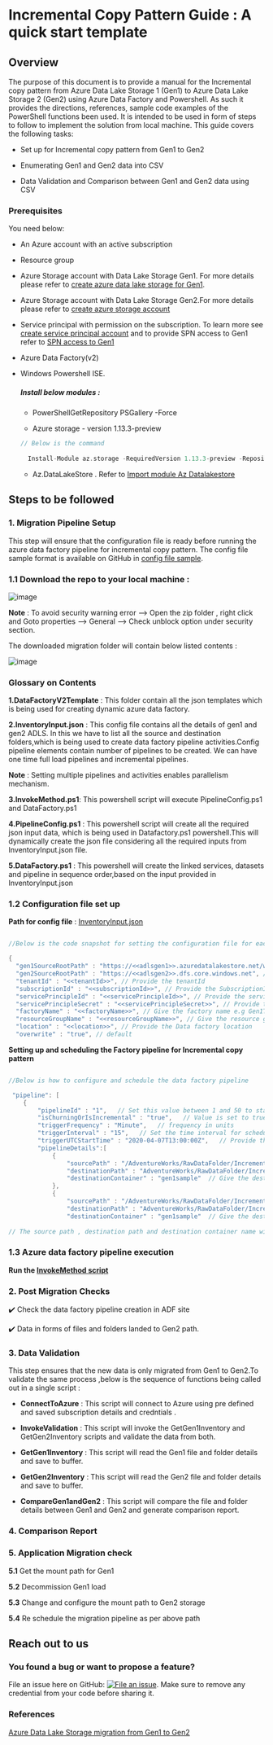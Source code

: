 # Incremental Copy Pattern Guide : A quick start template

## Overview
The purpose of this document is to provide a manual for the Incremental copy pattern from Azure Data Lake Storage 1 (Gen1) to Azure Data Lake Storage 2 (Gen2) using Azure Data Factory and Powershell. As such it provides the directions, references, sample code examples of the PowerShell functions been used. It is intended to be used in form of steps to follow to implement the solution from local machine.
This guide covers the following tasks:

   * Set up for Incremental copy pattern from Gen1 to Gen2 

   * Enumerating Gen1 and Gen2 data into CSV

   * Data Validation and Comparison between Gen1 and Gen2 data using CSV

### Prerequisites 
You need below:

* An Azure account with an active subscription 

* Resource group 

* Azure Storage account with Data Lake Storage Gen1. For more details please refer to [create azure data lake storage for Gen1](https://docs.microsoft.com/en-us/azure/data-lake-store/data-lake-store-get-started-portal).

 * Azure Storage account with Data Lake Storage Gen2.For more details please refer to [create azure storage account](https://docs.microsoft.com/en-us/azure/storage/common/storage-account-create?tabs=azure-portal) 

* Service principal with permission on the subscription. To learn more see [create service principal account](https://docs.microsoft.com/en-us/azure/active-directory/develop/howto-create-service-principal-portal) and to provide SPN access to Gen1 refer to [SPN access to Gen1](https://docs.microsoft.com/en-us/azure/data-lake-store/data-lake-store-service-to-service-authenticate-using-active-directory)

* Azure Data Factory(v2) 

* Windows Powershell ISE.

   ##### Install below modules :
   
   * PowerShellGetRepository PSGallery -Force 

   * Azure storage - version 1.13.3-preview 
   
    ```scala
    // Below is the command   
       
      Install-Module az.storage -RequiredVersion 1.13.3-preview -Repository PSGallery -AllowClobber -AllowPrerelease -Force
   
   ```
    * Az.DataLakeStore . Refer to [Import module Az Datalakestore](https://docs.microsoft.com/en-us/powershell/module/az.datalakestore/import-azdatalakestoreitem?view=azps-3.7.0)

## Steps to be followed

### 1. Migration Pipeline Setup
This step will ensure that the configuration file is ready before running the azure data factory pipeline for incremental copy pattern. 
The config file sample format is available on GitHub in [config file sample](https://github.com/rukmani-msft/adlsgen1togen2migrationsamples/tree/develop/Src/Migration/).

### 1.1 Download the repo to your local machine :
![image](https://user-images.githubusercontent.com/62353482/78593702-e4f54f80-77fb-11ea-8bfb-2ecc8e8ed757.png) 

 **Note** : To avoid security warning error --> Open the zip folder , right click and Goto properties --> General --> Check unblock option under security section.

The downloaded migration folder will contain below listed contents :

![image](https://user-images.githubusercontent.com/62351942/78715961-02491d00-78d3-11ea-89e5-5132cf49898d.png)

### Glossary on Contents 

**1.DataFactoryV2Template** : This folder contain all the json templates which is being used for creating dynamic azure data factory.

**2.InventoryInput.json** : This config file contains all the details of gen1 and gen2 ADLS. In this we have to list all the source and destination folders,which is being used to create data factory pipeline activities.Config pipeline elements contain number of pipelines to be created. We can have one time full load pipelines and incremental pipelines.

**Note** : Setting multiple pipelines and activities enables parallelism mechanism.

**3.InvokeMethod.ps1**: This powershell script will execute PipelineConfig.ps1 and DataFactory.ps1

**4.PipelineConfig.ps1** : This powershell script will create all the required json input data, which is being used in Datafactory.ps1 powershell.This will dynamically create the json file considering all the required inputs from InventoryInput.json file.

**5.DataFactory.ps1** : This powershell will create the linked services, datasets and pipeline in sequence order,based on the input provided in InventoryInput.json

### 1.2 Configuration file set up 

**Path for config file** : [InventoryInput.json](https://github.com/rukmani-msft/adlsgen1togen2migrationsamples/blob/develop/Src/Migration/InventoryInputs.json)

```scala

//Below is the code snapshot for setting the configuration file for each variable

{
  "gen1SourceRootPath" : "https://<<adlsgen1>>.azuredatalakestore.net/webhdfs/v1", // Provide the source Gen1 root path 
  "gen2SourceRootPath" : "https://<<adlsgen2>>.dfs.core.windows.net", // Provide the Gen2 source root path
  "tenantId" : "<<tenantId>>", // Provide the tenantId 
  "subscriptionId" : "<<subscriptionId>>", // Provide the SubscriptionId 
  "servicePrincipleId" : "<<servicePrincipleId>>", // Provide the servicePrincipleId
  "servicePrincipleSecret" : "<<servicePrincipleSecret>>", // Provide the servicePrinciplesecret key 
  "factoryName" : "<<factoryName>>", // Give the factory name e.g Gen1ToGen2DataFactory 
  "resourceGroupName" : "<<resourceGroupName>>", // Give the resource group name 
  "location" : "<<location>>", // Provide the Data factory location 
  "overwrite" : "true", // default 

```

**Setting up and scheduling the Factory pipeline for Incremental copy pattern**

```scala

//Below is how to configure and schedule the data factory pipeline 

 "pipeline": [  
	{
		"pipelineId" : "1",   // Set this value between 1 and 50 to start factory and run in parallel  
		"isChurningOrIsIncremental" : "true",   // Value is set to true for Incremental copy pattern
		"triggerFrequency" : "Minute",   // frequency in units 
		"triggerInterval" : "15",   // Set the time interval for scheduling 
		"triggerUTCStartTime" : "2020-04-07T13:00:00Z",   // Provide the UTC time to start the factory 
		"pipelineDetails":[			
			{			
				"sourcePath" : "/AdventureWorks/RawDataFolder/Increment/FactFinance",  // Give the Gen1 source path for first folder 
				"destinationPath" : "AdventureWorks/RawDataFolder/Increment/FactFinance",   // Give the Gen2 landing path
				"destinationContainer" : "gen1sample"  // Give the destination container name 
			},
			{			
				"sourcePath" : "/AdventureWorks/RawDataFolder/Increment/FactInternetSales",  // Give the Gen1 source path for second folder 
				"destinationPath" : "AdventureWorks/RawDataFolder/Increment/FactInternetSales", // Give the Gen2 landing path 
				"destinationContainer" : "gen1sample"  // Give the destination container name
				
// The source path , destination path and destination container name will be repeated for all Gen1 folders existing in the path

```

### 1.3 Azure data factory pipeline execution 

 **Run the [InvokeMethod script](https://github.com/rukmani-msft/adlsgen1togen2migrationsamples/blob/develop/Src/Migration/InvokeMethod.ps1)**


### 2. Post Migration Checks 

:heavy_check_mark: Check the data factory pipeline creation in ADF site 

:heavy_check_mark: Data in forms of files and folders landed to Gen2 path.

### 3. Data Validation

This step ensures that the new data is only migrated from Gen1 to Gen2.To validate the same process ,below is the sequence of functions being called out in a single script :

   *  **ConnectToAzure** : This script will connect to Azure using pre defined and saved subscription details and credntials .
 
   *  **InvokeValidation** : This script will invoke the GetGen1Inventory and GetGen2Inventory scripts and validate the data from both.
 
   *  **GetGen1Inventory** : This script will read the Gen1 file and folder details and save to buffer.
 
   *  **GetGen2Inventory** : This script will read the Gen2 file and folder details and save to buffer.
 
   *  **CompareGen1andGen2** : This script will compare the file and folder details between Gen1 and Gen2 and generate comparison report. 


### 4. Comparison Report


### 5. Application Migration check 

**5.1** Get the mount path for Gen1 

**5.2** Decommission Gen1 load 

**5.3** Change and configure the mount path to Gen2 storage 

**5.4** Re schedule the migration pipeline as per above path 


## Reach out to us

### You found a bug or want to propose a feature?

File an issue here on GitHub: [![File an issue](https://img.shields.io/badge/-Create%20Issue-6cc644.svg?logo=github&maxAge=31557600)](https://github.com/rukmani-msft/adlsgen1togen2migrationsamples/issues/new).
Make sure to remove any credential from your code before sharing it.

### References

[Azure Data Lake Storage migration from Gen1 to Gen2 ](https://docs.microsoft.com/en-us/azure/storage/blobs/data-lake-storage-migrate-gen1-to-gen2)

